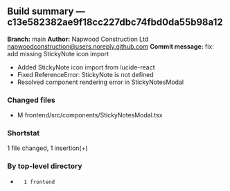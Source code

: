## Build summary — c13e582382ae9f18cc227dbc74fbd0da55b98a12

**Branch:** main
**Author:** Napwood Construction Ltd <napwoodconstruction@users.noreply.github.com>
**Commit message:** fix: add missing StickyNote icon import

- Added StickyNote icon import from lucide-react
- Fixed ReferenceError: StickyNote is not defined
- Resolved component rendering error in StickyNotesModal

### Changed files
 - M	frontend/src/components/StickyNotesModal.tsx

### Shortstat
 1 file changed, 1 insertion(+)

### By top-level directory
 -       1 frontend
